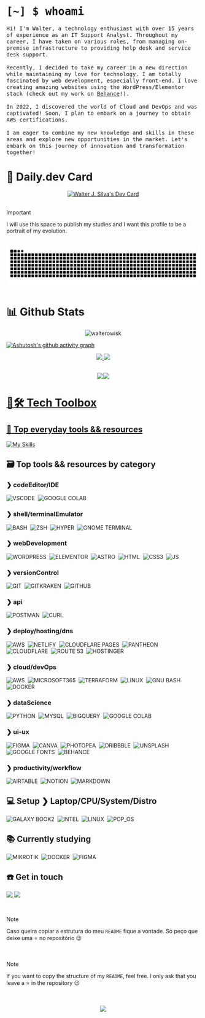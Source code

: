 
# <samp>[~] $ whoami</samp>

  
<samp>
Hi! I'm Walter, a technology enthusiast with over 15 years of experience as an IT Support Analyst. Throughout my career, I have taken on various roles, from managing on-premise infrastructure to providing help desk and service desk support.
<br><br>
Recently, I decided to take my career in a new direction while maintaining my love for technology. I am totally fascinated by web development, especially front-end. I love creating amazing websites using the WordPress/Elementor stack (check out my work on <a href="https://www.behance.net/walter-silva" target="_blank">Behance</a>!).
<br><br>
In 2022, I discovered the world of Cloud and DevOps and was captivated! Soon, I plan to embark on a journey to obtain AWS certifications.
<br><br>
I am eager to combine my new knowledge and skills in these areas and explore new opportunities in the market. Let's embark on this journey of innovation and transformation together!
</samp>

# :flower_playing_cards: Daily.dev Card
<div align="center" >
<a href="https://app.daily.dev/walterowisk"><img src="https://api.daily.dev/devcards/59516b7dc0c940148610015a2a017bfc.png?r=tz2" width="280" alt="Walter J. Silva's Dev Card"/></a>
</div>       
  
<br>

> [!IMPORTANT]
> I will use this space to publish my studies and I want this profile to be a portrait of my evolution.

<br>

<div  class="snake"  align="center">
<picture>
  <source media="(prefers-color-scheme: dark)" srcset="https://raw.githubusercontent.com/walterowisk/walterowisk/output/github-contribution-grid-snake-dark.svg">
  <source media="(prefers-color-scheme: light)" srcset="https://raw.githubusercontent.com/walterowisk/walterowisk/output/github-contribution-grid-snake.svg">
  <img alt="github contribution grid snake animation" src="https://raw.githubusercontent.com/walterowisk/walterowisk/output/github-contribution-grid-snake.svg">
</picture>
</div>

  

# :bar_chart: Github Stats
<p  class="Profile Views Badge"  align="center"> 
<img  src="https://komarev.com/ghpvc/?username=walterowisk&label=Profile%20views&color=79c847&style=for-the-badge"  alt="walterowisk" />
</p>

<div>
  

[![Ashutosh's github activity graph](https://github-readme-activity-graph.vercel.app/graph?username=walterowisk&bg_color=0A0C10&color=be91f2&line=628fdb&point=57bdad&area=true&hide_border=true)](https://github.com/ashutosh00710/github-readme-activity-graph)


</div>

<div  align="center"  style="display: inline_block">

<a  href="https://github.com/walterowisk">

<img src="https://github-readme-stats.vercel.app/api?username=walterowisk&show_icons=true&theme=tokyonight&bg_color=0A0C10&include_all_commits=true&count_private=true&hide_border=true&border_radius="/>

<img src="https://github-readme-stats.vercel.app/api/top-langs/?username=walterowisk&layout=compact&langs_count=10&theme=tokyonight&bg_color=0A0C10&hide_border=true&border_radius="/>

</div>

<br>

<div  align="center"  style="display: inline_block">

<a  href="https://github.com/walterowisk">

<img height="220em" src="https://git.io/streak-stats"><img src="https://streak-stats.demolab.com?user=walterowisk&theme=tokyonight&hide_border=true&date_format=M%20j%5B%2C%20Y%5D&background=0A0C10"/>

</div>

  

# :toolbox::hammer_and_wrench:	 Tech Toolbox

## :medal_sports: Top everyday tools && resources
[![My Skills](https://skillicons.dev/icons?i=vscode,linux,bash,git,github,aws,wordpress)](https://skillicons.dev)

## :card_file_box: Top tools && resources by category

### ❯ codeEditor/IDE
![VSCODE](https://img.shields.io/badge/Visual%20Studio%20Code-007ACC.svg?style=for-the-badge&logo=Visual-Studio-Code&logoColor=white)&nbsp;
![GOOGLE COLAB](https://img.shields.io/badge/Google%20Colab-F9AB00.svg?style=for-the-badge&logo=Google-Colab&logoColor=white)&nbsp;

### ❯ shell/terminalEmulator
![BASH](https://img.shields.io/badge/GNU%20Bash-4EAA25.svg?style=for-the-badge&logo=GNU-Bash&logoColor=white)&nbsp;
![ZSH](https://img.shields.io/badge/Zsh-F15A24.svg?style=for-the-badge&logo=Zsh&logoColor=white)&nbsp;
![HYPER](https://img.shields.io/badge/Hyper-000000.svg?style=for-the-badge&logo=Hyper&logoColor=white)&nbsp;
![GNOME TERMINAL](https://img.shields.io/badge/GNOME%20Terminal-241F31.svg?style=for-the-badge&logo=GNOME-Terminal&logoColor=white)&nbsp;

### ❯ webDevelopment
![WORDPRESS](https://img.shields.io/badge/WordPress-21759B.svg?style=for-the-badge&logo=WordPress&logoColor=white)&nbsp;
![ELEMENTOR](https://img.shields.io/badge/Elementor-92003B.svg?style=for-the-badge&logo=Elementor&logoColor=white)&nbsp;
![ASTRO](https://img.shields.io/badge/Astro-FF5D01.svg?style=for-the-badge&logo=Astro&logoColor=white)&nbsp;
![HTML](https://img.shields.io/badge/HTML5-E34F26.svg?style=for-the-badge&logo=HTML5&logoColor=white)&nbsp;
![CSS3](https://img.shields.io/badge/CSS3-1572B6.svg?style=for-the-badge&logo=CSS3&logoColor=white)&nbsp;
![JS](https://img.shields.io/badge/JavaScript-F7DF1E.svg?style=for-the-badge&logo=JavaScript&logoColor=black)&nbsp;

### ❯ versionControl
![GIT](https://img.shields.io/badge/Git-F05032.svg?style=for-the-badge&logo=Git&logoColor=white)&nbsp;
![GITKRAKEN](https://img.shields.io/badge/GitKraken-179287.svg?style=for-the-badge&logo=GitKraken&logoColor=white)&nbsp;
![GITHUB](https://img.shields.io/badge/GitHub-181717.svg?style=for-the-badge&logo=GitHub&logoColor=white)&nbsp; 
  
### ❯ api
![POSTMAN](https://img.shields.io/badge/Postman-FF6C37.svg?style=for-the-badge&logo=Postman&logoColor=white)&nbsp;
![CURL](https://img.shields.io/badge/curl-073551.svg?style=for-the-badge&logo=curl&logoColor=white)&nbsp;

### ❯ deploy/hosting/dns
![AWS](https://img.shields.io/badge/Amazon%20Web%20Services-232F3E.svg?style=for-the-badge&logo=Amazon-Web-Services&logoColor=white)&nbsp;
![NETLIFY](https://img.shields.io/badge/Netlify-00C7B7.svg?style=for-the-badge&logo=Netlify&logoColor=white)&nbsp;
![CLOUDFLARE PAGES](https://img.shields.io/badge/Cloudflare%20Pages-F38020.svg?style=for-the-badge&logo=Cloudflare-Pages&logoColor=white)&nbsp;
![PANTHEON](https://img.shields.io/badge/Pantheon-FFDC28.svg?style=for-the-badge&logo=Pantheon&logoColor=black)&nbsp;
![CLOUDFLARE](https://img.shields.io/badge/Cloudflare-F38020.svg?style=for-the-badge&logo=Cloudflare&logoColor=white)&nbsp;
![ROUTE 53](https://img.shields.io/badge/Amazon%20Route%2053-8C4FFF.svg?style=for-the-badge&logo=Amazon-Route-53&logoColor=white)&nbsp;
![HOSTINGER](https://img.shields.io/badge/Hostinger-673DE6.svg?style=for-the-badge&logo=Hostinger&logoColor=white)&nbsp;

### ❯ cloud/devOps
![AWS](https://img.shields.io/badge/Amazon%20Web%20Services-232F3E.svg?style=for-the-badge&logo=Amazon-Web-Services&logoColor=white)&nbsp;
![MICROSOFT365](https://img.shields.io/badge/Microsoft_365-D83B01.svg?style=for-the-badge&logo=Microsoft-Office&logoColor=white)&nbsp;
![TERRAFORM](https://img.shields.io/badge/Terraform-7B42BC.svg?style=for-the-badge&logo=Terraform&logoColor=white)&nbsp;
![LINUX](https://img.shields.io/badge/Linux-FCC624.svg?style=for-the-badge&logo=Linux&logoColor=black)&nbsp;
![GNU BASH](https://img.shields.io/badge/GNU%20Bash-4EAA25.svg?style=for-the-badge&logo=GNU-Bash&logoColor=white)&nbsp;
![DOCKER](https://img.shields.io/badge/Docker-2496ED.svg?style=for-the-badge&logo=Docker&logoColor=white)&nbsp;


### ❯ dataScience
![PYTHON](https://img.shields.io/badge/Python-3776AB.svg?style=for-the-badge&logo=Python&logoColor=white)&nbsp;
![MYSQL](https://img.shields.io/badge/MySQL-4479A1.svg?style=for-the-badge&logo=MySQL&logoColor=white)&nbsp;
![BIGQUERY](https://img.shields.io/badge/Google%20BigQuery-669DF6.svg?style=for-the-badge&logo=Google-BigQuery&logoColor=white)&nbsp;
![GOOGLE COLAB](https://img.shields.io/badge/Google%20Colab-F9AB00.svg?style=for-the-badge&logo=Google-Colab&logoColor=white)&nbsp;


### ❯ ui-ux
![FIGMA](https://img.shields.io/badge/Figma-F24E1E.svg?style=for-the-badge&logo=Figma&logoColor=white)&nbsp;
![CANVA](https://img.shields.io/badge/Canva-00C4CC.svg?style=for-the-badge&logo=Canva&logoColor=white)&nbsp;
![PHOTOPEA](https://img.shields.io/badge/Photopea-18A497.svg?style=for-the-badge&logo=Photopea&logoColor=white)&nbsp;
![DRIBBBLE](https://img.shields.io/badge/Dribbble-EA4C89.svg?style=for-the-badge&logo=Dribbble&logoColor=white)&nbsp;
![UNSPLASH](https://img.shields.io/badge/Unsplash-000000.svg?style=for-the-badge&logo=Unsplash&logoColor=white)&nbsp;
![GOOGLE FONTS](https://img.shields.io/badge/Google%20Fonts-4285F4.svg?style=for-the-badge&logo=Google-Fonts&logoColor=white)&nbsp;
![BEHANCE](https://img.shields.io/badge/Behance-1769FF.svg?style=for-the-badge&logo=Behance&logoColor=white)&nbsp;




### ❯ productivity/workflow
![AIRTABLE](https://img.shields.io/badge/Airtable-18BFFF.svg?style=for-the-badge&logo=Airtable&logoColor=white)&nbsp;
![NOTION](https://img.shields.io/badge/Notion-000000.svg?style=for-the-badge&logo=Notion&logoColor=white)&nbsp;
![MARKDOWN](https://img.shields.io/badge/Markdown-000000.svg?style=for-the-badge&logo=Markdown&logoColor=white)&nbsp;


## :computer: Setup ❯ Laptop/CPU/System/Distro
![GALAXY BOOK2](https://img.shields.io/badge/Samsung_Galaxy_Book2-1428A0.svg?style=for-the-badge&logo=Samsung&logoColor=white)&nbsp;
![INTEL](https://img.shields.io/badge/Intel_Core_i5-0071C5.svg?style=for-the-badge&logo=Intel&logoColor=white)&nbsp;
![LINUX](https://img.shields.io/badge/Linux-FCC624.svg?style=for-the-badge&logo=Linux&logoColor=black)&nbsp;
![POP_OS](https://img.shields.io/badge/Pop!_OS-48B9C7.svg?style=for-the-badge&logo=Pop!_OS&logoColor=white)&nbsp;

## :books: Currently studying
![MIKROTIK](https://img.shields.io/badge/Mikrotik-293239.svg?style=for-the-badge&logo=Mikrotik&logoColor=white)&nbsp;
![DOCKER](https://img.shields.io/badge/Docker-2496ED.svg?style=for-the-badge&logo=Docker&logoColor=white)&nbsp;
![FIGMA](https://img.shields.io/badge/Figma-F24E1E.svg?style=for-the-badge&logo=Figma&logoColor=white)&nbsp;




## :telephone: Get in touch
 
<div>

<a  href  =  "mailto:walter.code@proton.me"><img  src="https://img.shields.io/badge/ProtonMail-6D4AFF.svg?style=for-the-badge&logo=ProtonMail&logoColor=white"  target="_blank">
</a>
<a  href="https://www.linkedin.com/in/walter-silva"  target="_blank"><img  src="https://img.shields.io/badge/-LinkedIn-%230077B5?style=for-the-badge&logo=linkedin&logoColor=white"  target="_blank">
</a>

</div>

<br>

> [!NOTE]
> Caso queira copiar a estrutura do meu `README` fique a vontade. Só peço que deixe uma :star: no repositório :wink:

<br>

> [!NOTE]
> If you want to copy the structure of my `README`, feel free. I only ask that you leave a :star: in the repository :wink:

<br>

<!-- 
Imagem chupada descaradamente do perfil do Catppuccin no Github 😸
Image blatantly sucked from Catppuccin's Github 😸 
-->

<p align="center"><img src="https://raw.githubusercontent.com/catppuccin/catppuccin/main/assets/footers/gray0_ctp_on_line.svg?sanitize=true" /></p>
